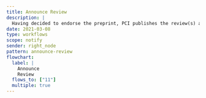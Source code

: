 ```yaml
---
title: Announce Review
description: |
  Having decided to endorse the preprint, PCI publishes the review(s) and announces this
date: 2021-03-08
type: workflows
scope: notify
sender: right_node
pattern: announce-review
flowchart:
  label: |
    Announce
    Review
  flows_to: ["11"]
  multiple: true
---
```

